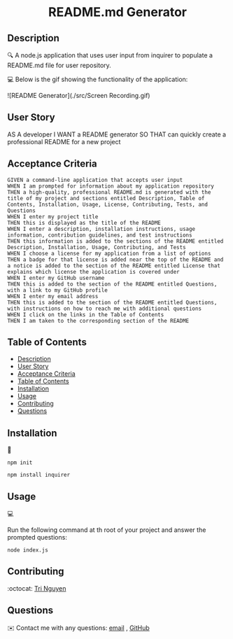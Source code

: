
<h1 align="center">README.md Generator</h1>
   
   
## Description
  
🔍 A node.js application that uses user input from inquirer to populate a README.md file for user repository. 
  
💻 Below is the gif showing the functionality of the application:

![README Generator](./src/Screen Recording.gif)
  

## User Story
  
AS A developer
I WANT a README generator
SO THAT can quickly create a professional README for a new project 

  
## Acceptance Criteria
  ```
GIVEN a command-line application that accepts user input
WHEN I am prompted for information about my application repository
THEN a high-quality, professional README.md is generated with the title of my project and sections entitled Description, Table of Contents, Installation, Usage, License, Contributing, Tests, and Questions
WHEN I enter my project title
THEN this is displayed as the title of the README
WHEN I enter a description, installation instructions, usage information, contribution guidelines, and test instructions
THEN this information is added to the sections of the README entitled Description, Installation, Usage, Contributing, and Tests
WHEN I choose a license for my application from a list of options
THEN a badge for that license is added near the top of the README and a notice is added to the section of the README entitled License that explains which license the application is covered under
WHEN I enter my GitHub username
THEN this is added to the section of the README entitled Questions, with a link to my GitHub profile
WHEN I enter my email address
THEN this is added to the section of the README entitled Questions, with instructions on how to reach me with additional questions
WHEN I click on the links in the Table of Contents
THEN I am taken to the corresponding section of the README
```
  
## Table of Contents
- [Description](#description)
- [User Story](#user-story)
- [Acceptance Criteria](#acceptance-criteria)
- [Table of Contents](#table-of-contents)
- [Installation](#installation)
- [Usage](#usage)
- [Contributing](#contributing)
- [Questions](#questions)

## Installation
💾   
  
`npm init`
  
`npm install inquirer`
  
## Usage
💻   
  
Run the following command at th root of your project and answer the prompted questions:
  
`node index.js`

## Contributing
:octocat: [Tri Nguyen](https://github.com/tringuyen128)

## Questions
✉️ Contact me with any questions: [email](mailto:mr.tringuyen1225@gmail.com) , [GitHub](https://github.com/tringuyen128)<br />

    
